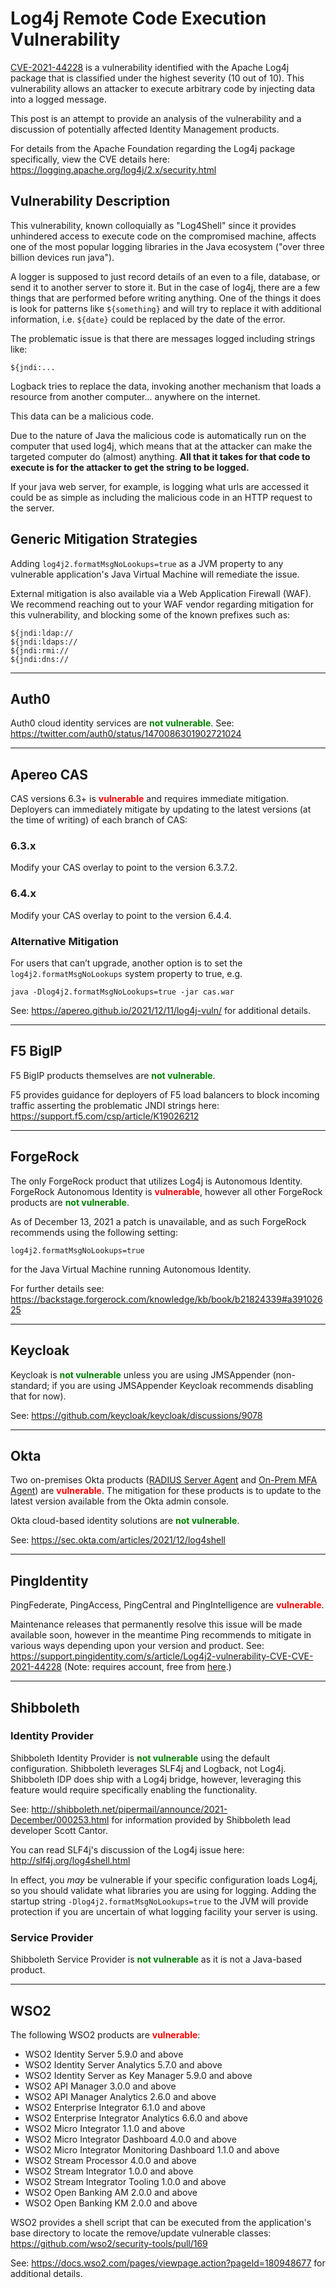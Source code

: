 # Log4j Remote Code Execution Vulnerability

[CVE-2021-44228](https://nvd.nist.gov/vuln/detail/CVE-2021-44228) is a vulnerability identified with the Apache Log4j package that is classified under the highest severity (10 out of 10). This vulnerability allows an attacker to execute arbitrary code by injecting data into a logged message.

This post is an attempt to provide an analysis of the vulnerability and a discussion of potentially affected Identity Management products.

For details from the Apache Foundation regarding the Log4j package specifically, view the CVE details here: https://logging.apache.org/log4j/2.x/security.html

## Vulnerability Description

This vulnerability, known colloquially as "Log4Shell" since it provides unhindered access to execute code on the compromised machine, affects one of the most popular logging libraries in the Java ecosystem ("over three billion devices run java").

A logger is supposed to just record details of an even to a file, database, or send it to another server to store it. But in the case of log4j, there are a few things that are performed before writing anything. One of the things it does is look for patterns like `${something}` and will try to replace it with additional information, i.e. `${date}` could be replaced by the date of the error.

The problematic issue is that there are messages logged including strings like:

```
${jndi:...
```

Logback tries to replace the data, invoking another mechanism that loads a resource from another computer... anywhere on the internet.

This data can be a malicious code.

Due to the nature of Java the malicious code is automatically run on the computer that used log4j, which means that at the attacker can make the targeted computer do (almost) anything. **All that it takes for that code to execute is for the attacker to get the string to be logged.**

If your java web server, for example, is logging what urls are accessed it could be as simple as including the malicious code in an HTTP request to the server.


## Generic Mitigation Strategies

Adding `log4j2.formatMsgNoLookups=true` as a JVM property to any vulnerable application's Java Virtual Machine will remediate the issue.

External mitigation is also available via a Web Application Firewall (WAF). We recommend reaching out to your WAF vendor regarding mitigation for this vulnerability, and blocking some of the known prefixes such as:

```
${jndi:ldap://
${jndi:ldaps://
${jndi:rmi://
${jndi:dns://
```

---

## Auth0

Auth0 cloud identity services are <span style="color:green">**not vulnerable**</span>. See: https://twitter.com/auth0/status/1470086301902721024

---

## Apereo CAS

CAS versions 6.3+ is <span style="color:red">**vulnerable**</span> and requires immediate mitigation. Deployers can immediately mitigate by updating to the latest versions (at the time of writing) of each branch of CAS:

### 6.3.x

Modify your CAS overlay to point to the version 6.3.7.2.

### 6.4.x

Modify your CAS overlay to point to the version 6.4.4.

### Alternative Mitigation

For users that can’t upgrade, another option is to set the `log4j2.formatMsgNoLookups` system property to true, e.g. 

```
java -Dlog4j2.formatMsgNoLookups=true -jar cas.war
```

See: https://apereo.github.io/2021/12/11/log4j-vuln/ for additional details.

---

## F5 BigIP

F5 BigIP products themselves are <span style="color:green">**not vulnerable**</span>.

F5 provides guidance for deployers of F5 load balancers to block incoming traffic asserting the problematic JNDI strings here: https://support.f5.com/csp/article/K19026212

---

## ForgeRock

The only ForgeRock product that utilizes Log4j is Autonomous Identity. ForgeRock Autonomous Identity is <span style="color:red">**vulnerable**</span>, however all other ForgeRock products are <span style="color:green">**not vulnerable**</span>. 

As of December 13, 2021 a patch is unavailable, and as such ForgeRock recommends using the following setting:

```
log4j2.formatMsgNoLookups=true
```

for the Java Virtual Machine running Autonomous Identity. 

For further details see: https://backstage.forgerock.com/knowledge/kb/book/b21824339#a39102625

---

## Keycloak

Keycloak is <span style="color:green">**not vulnerable**</span> unless you are using JMSAppender (non-standard; if you are using JMSAppender Keycloak recommends disabling that for now).

See: https://github.com/keycloak/keycloak/discussions/9078

---

## Okta

Two on-premises Okta products ([RADIUS Server Agent](https://trust.okta.com/security-advisories/okta-radius-server-agent-cve-2021-44228) and [On-Prem MFA Agent](https://trust.okta.com/security-advisories/okta-on-prem-mfa-agent-cve-2021-44228)) are <span style="color:red">**vulnerable**</span>. The mitigation for these products is to update to the latest version available from the Okta admin console.

Okta cloud-based identity solutions are <span style="color:green">**not vulnerable**</span>.

See: https://sec.okta.com/articles/2021/12/log4shell

---

## PingIdentity

PingFederate, PingAccess, PingCentral and PingIntelligence are <span style="color:red">**vulnerable**</span>.

Maintenance releases that permanently resolve this issue will be made available soon, however in the meantime Ping recommends to mitigate in various ways depending upon your version and product. See: https://support.pingidentity.com/s/article/Log4j2-vulnerability-CVE-CVE-2021-44228 (Note: requires account, free from [here](https://www.pingidentity.com/en/account/register.html).)

---

## Shibboleth

### Identity Provider

Shibboleth Identity Provider is <span style="color:green">**not vulnerable**</span> using the default configuration. Shibboleth leverages SLF4j and Logback, not Log4j. Shibboleth IDP does ship with a Log4j bridge, however, leveraging this feature would require specifically enabling the functionality. 

See: http://shibboleth.net/pipermail/announce/2021-December/000253.html for information provided by Shibboleth lead developer Scott Cantor.

You can read SLF4j's discussion of the Log4j issue here: http://slf4j.org/log4shell.html

In effect, you *may* be vulnerable if your specific configuration loads Log4j, so you should validate what libraries you are using for logging. Adding the startup string `-Dlog4j2.formatMsgNoLookups=true` to the JVM will provide protection if you are uncertain of what logging facility your server is using.

### Service Provider

Shibboleth Service Provider is <span style="color:green">**not vulnerable**</span> as it is not a Java-based product.

---

## WSO2

The following WSO2 products are <span style="color:red">**vulnerable**</span>:

- WSO2 Identity Server 5.9.0 and above
- WSO2 Identity Server Analytics 5.7.0 and above
- WSO2 Identity Server as Key Manager 5.9.0 and above
- WSO2 API Manager 3.0.0 and above
- WSO2 API Manager Analytics 2.6.0 and above
- WSO2 Enterprise Integrator 6.1.0 and above
- WSO2 Enterprise Integrator Analytics 6.6.0 and above 
- WSO2 Micro Integrator 1.1.0 and above 
- WSO2 Micro Integrator Dashboard 4.0.0 and above 
- WSO2 Micro Integrator Monitoring Dashboard 1.1.0 and above 
- WSO2 Stream Processor 4.0.0 and above 
- WSO2 Stream Integrator 1.0.0 and above 
- WSO2 Stream Integrator Tooling 1.0.0 and above 
- WSO2 Open Banking AM 2.0.0 and above
- WSO2 Open Banking KM 2.0.0 and above

WSO2 provides a shell script that can be executed from the application's base directory to locate the remove/update vulnerable classes: https://github.com/wso2/security-tools/pull/169

See: https://docs.wso2.com/pages/viewpage.action?pageId=180948677 for additional details.